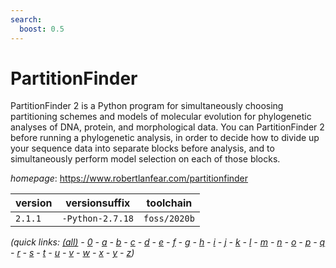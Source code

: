 ```yaml
---
search:
  boost: 0.5
---
```

# PartitionFinder

PartitionFinder 2 is a Python program for simultaneously choosing partitioning schemes and models of molecular evolution for phylogenetic analyses of DNA, protein, and morphological data. You can PartitionFinder 2 before running a phylogenetic analysis, in order to decide how to divide up your sequence data into separate blocks before analysis, and to simultaneously perform model selection on each of those blocks.

*homepage*: <https://www.robertlanfear.com/partitionfinder>

version | versionsuffix | toolchain
--------|---------------|----------
``2.1.1`` | ``-Python-2.7.18`` | ``foss/2020b``


*(quick links: [(all)](../index.md) - [0](../0/index.md) - [a](../a/index.md) - [b](../b/index.md) - [c](../c/index.md) - [d](../d/index.md) - [e](../e/index.md) - [f](../f/index.md) - [g](../g/index.md) - [h](../h/index.md) - [i](../i/index.md) - [j](../j/index.md) - [k](../k/index.md) - [l](../l/index.md) - [m](../m/index.md) - [n](../n/index.md) - [o](../o/index.md) - [p](../p/index.md) - [q](../q/index.md) - [r](../r/index.md) - [s](../s/index.md) - [t](../t/index.md) - [u](../u/index.md) - [v](../v/index.md) - [w](../w/index.md) - [x](../x/index.md) - [y](../y/index.md) - [z](../z/index.md))*

